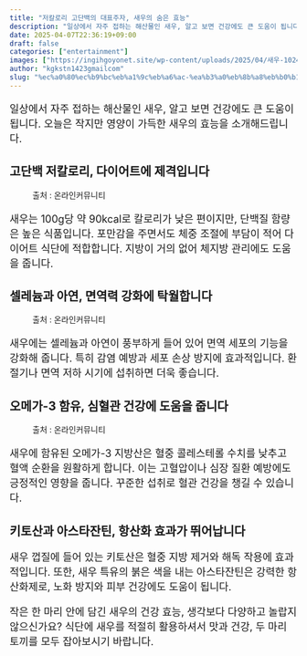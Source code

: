 ```yaml
---
title: "저칼로리 고단백의 대표주자, 새우의 숨은 효능"
description: "일상에서 자주 접하는 해산물인 새우, 알고 보면 건강에도 큰 도움이 됩니다. 오늘은 작지만 영양이 가득한 새우의 효능을 소개해드립니다."
date: 2025-04-07T22:36:19+09:00
draft: false
categories: ["entertainment"]
images: ["https://ingihgoyonet.site/wp-content/uploads/2025/04/새우-1024x683.jpg", "https://ingihgoyonet.site/wp-content/uploads/2025/04/새우요리-1024x683.jpg", "https://ingihgoyonet.site/wp-content/uploads/2025/04/새우효능-1024x683.jpg"]
author: "kgkstn1423gmailcom"
slug: "%ec%a0%80%ec%b9%bc%eb%a1%9c%eb%a6%ac-%ea%b3%a0%eb%8b%a8%eb%b0%b1%ec%9d%98-%eb%8c%80%ed%91%9c%ec%a3%bc%ec%9e%90-%ec%83%88%ec%9a%b0%ec%9d%98-%ec%88%a8%ec%9d%80-%ed%9a%a8%eb%8a%a5"
---
```


<p style="font-size:18px">일상에서 자주 접하는 해산물인 새우, 알고 보면 건강에도 큰 도움이 됩니다. 오늘은 작지만 영양이 가득한 새우의 효능을 소개해드립니다.</p> <h2 >고단백 저칼로리, 다이어트에 제격입니다</h2> <figure ><img src="https://ingihgoyonet.site/wp-content/uploads/2025/04/새우-1024x683.jpg" alt="" style="aspect-ratio:16/9;object-fit:cover"/><figcaption >출처 : 온라인커뮤니티</figcaption></figure> <p style="font-size:18px">새우는 100g당 약 90kcal로 칼로리가 낮은 편이지만, 단백질 함량은 높은 식품입니다. 포만감을 주면서도 체중 조절에 부담이 적어 다이어트 식단에 적합합니다. 지방이 거의 없어 체지방 관리에도 도움을 줍니다.</p> <h2 >셀레늄과 아연, 면역력 강화에 탁월합니다</h2> <figure ><img src="https://ingihgoyonet.site/wp-content/uploads/2025/04/새우요리-1024x683.jpg" alt="" style="aspect-ratio:16/9;object-fit:cover"/><figcaption >출처 : 온라인커뮤니티</figcaption></figure> <p style="font-size:18px">새우에는 셀레늄과 아연이 풍부하게 들어 있어 면역 세포의 기능을 강화해 줍니다. 특히 감염 예방과 세포 손상 방지에 효과적입니다. 환절기나 면역 저하 시기에 섭취하면 더욱 좋습니다.</p> <h2 >오메가-3 함유, 심혈관 건강에 도움을 줍니다</h2> <figure ><img src="https://ingihgoyonet.site/wp-content/uploads/2025/04/새우효능-1024x683.jpg" alt="" /><figcaption >출처 : 온라인커뮤니티</figcaption></figure> <p style="font-size:18px">새우에 함유된 오메가-3 지방산은 혈중 콜레스테롤 수치를 낮추고 혈액 순환을 원활하게 합니다. 이는 고혈압이나 심장 질환 예방에도 긍정적인 영향을 줍니다. 꾸준한 섭취로 혈관 건강을 챙길 수 있습니다.</p> <h2 >키토산과 아스타잔틴, 항산화 효과가 뛰어납니다</h2> <p style="font-size:18px">새우 껍질에 들어 있는 키토산은 혈중 지방 제거와 해독 작용에 효과적입니다. 또한, 새우 특유의 붉은 색을 내는 아스타잔틴은 강력한 항산화제로, 노화 방지와 피부 건강에도 도움이 됩니다.</p> <p style="font-size:18px">작은 한 마리 안에 담긴 새우의 건강 효능, 생각보다 다양하고 놀랍지 않으신가요? 식단에 새우를 적절히 활용하셔서 맛과 건강, 두 마리 토끼를 모두 잡아보시기 바랍니다.</p>